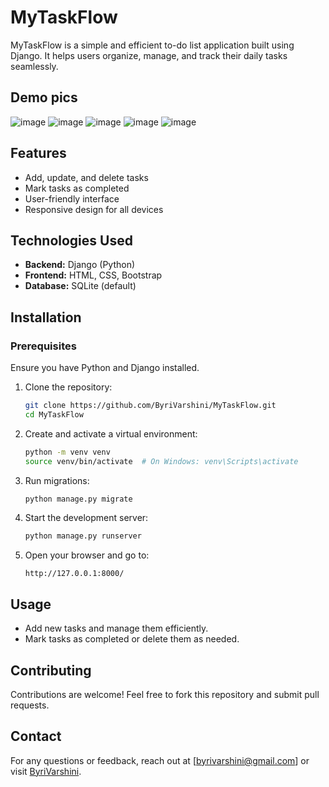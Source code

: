 # MyTaskFlow

MyTaskFlow is a simple and efficient to-do list application built using Django. It helps users organize, manage, and track their daily tasks seamlessly.
## Demo pics
![image](https://github.com/user-attachments/assets/752a1842-751b-48bc-97f4-036175c500a6)
![image](https://github.com/user-attachments/assets/d4bd310b-854c-4d06-afbe-e7654c60ac56)
![image](https://github.com/user-attachments/assets/43755ab7-ad4e-4e90-997b-3583b3a80e49)
![image](https://github.com/user-attachments/assets/9f73c8e3-bde6-432f-8abb-a49fbfed0306)
![image](https://github.com/user-attachments/assets/535506b2-db9d-4fbe-a031-d6d97b3d25e8)


## Features
- Add, update, and delete tasks
- Mark tasks as completed
- User-friendly interface
- Responsive design for all devices

## Technologies Used
- **Backend:** Django (Python)
- **Frontend:** HTML, CSS, Bootstrap
- **Database:** SQLite (default) 

## Installation

### Prerequisites
Ensure you have Python and Django installed.

1. Clone the repository:
   ```bash
   git clone https://github.com/ByriVarshini/MyTaskFlow.git
   cd MyTaskFlow
   ```

2. Create and activate a virtual environment:
   ```bash
   python -m venv venv
   source venv/bin/activate  # On Windows: venv\Scripts\activate
   ```

3. Run migrations:
   ```bash
   python manage.py migrate
   ```

4. Start the development server:
   ```bash
   python manage.py runserver
   ```
   
5. Open your browser and go to:
   ```
   http://127.0.0.1:8000/
   ```

## Usage
- Add new tasks and manage them efficiently.
- Mark tasks as completed or delete them as needed.

## Contributing
Contributions are welcome! Feel free to fork this repository and submit pull requests.

## Contact
For any questions or feedback, reach out at [byrivarshini@gmail.com] or visit [ByriVarshini](https://github.com/ByriVarshini).

